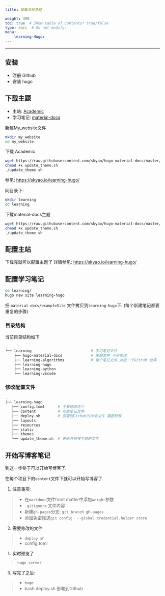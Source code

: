 ```yaml
---
title: 部署流程总结

weight: 400
toc: true  # Show table of contents? true/false
type: docs  # Do not modify.
menu: 
    learning-Hugo:
---
```

---

## 安装

- 注册 Github
- 安装 hugo
  
## 下载主题

- 主站: [Academic](https://github.com/gcushen/hugo-academic) 
- 学习笔记: [material-docs](https://github.com/skyao/) 

新建My_website文件

```bash
mkdir my_website
cd my_website
```

下载 Academic

```bash
wget https://raw.githubusercontent.com/skyao/hugo-material-docs/master/exampleSite/update_theme.sh
chmod +x update_theme.sh
./update_theme.sh
```

参见: https://skyao.io/learning-hugo/ 


同目录下:

``` bash
mkdir learning
cd learning
```
下载material-docs主题

```bash
wget https://raw.githubusercontent.com/skyao/hugo-material-docs/master/exampleSite/update_theme.sh
chmod +x update_theme.sh
./update_theme.sh
```

## 配置主站

下载完就可以配置主题了
详情参见: https://skyao.io/learning-hugo/ 


## 配置学习笔记

```bash
cd learning/
hugo new site learning-hugo 
```

把 `material-docs/exampleSite` 文件拷贝到`learning-hugo`下.
(每个新建笔记都要重复的步骤)

### 目录结构

当前目录结构如下

```bash
.
└── learning                           # 学习笔记文件
    ├── hugo-material-docs             # 主题文件 不用修改
    ├── learning-algorithms            # 每个笔记文件,对应一个Github 仓库
    ├── learning-hugo
    ├── learning-python
    └── learning-vscode
```

### 修改配置文件

```bash
.
├── learning-hugo
   ├── config.toml      # 主要修改这个
   ├── content          # 存放笔记文件
   ├── deploy.sh        # 部署到Github的命令文件 需要修改
   ├── layouts
   ├── resources
   ├── static
   ├── themes
   └── update_theme.sh  # 更新并链接主题的文件
```


## 开始写博客笔记

到这一步终于可以开始写博客了.

在每个项目下的`content`文件下就可以开始写博客了.

1. 注意事项:

>- 在`markdown`文件front matter中添加`weight`参数
>- `.gitignore` 文件内容
>- 新建`gh-pages`分支:  `git branch gh-pages`
>- 添加免密推送`git config  --global credential.helper store`

2. 需要修改的文件
 
> - `deploy.sh`
> - config.toml
  
1. 实时预览了
     
> ```bash
>hugo server
>```

3. 写完了之后:

>- `hugo`
>- bash deploy.sh 部署到Github

